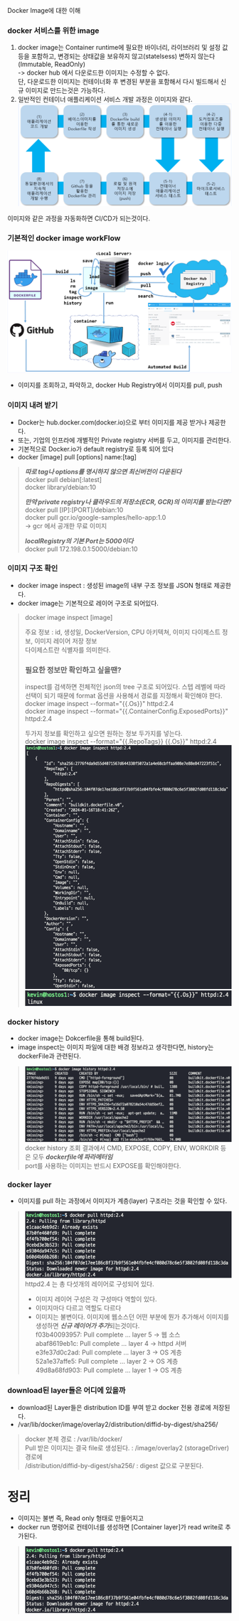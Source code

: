 Docker Image에 대한 이해 

### docker 서비스를 위한 image
1) docker image는 Container runtime에 필요한 바이너리, 라이브러리 및 설정 값 등을 포함하고, 변경되는 상태값을 보유하지 않고(statelsess) 변하지 않는다 (Immutable, ReadOnly)   
-> docker hub 에서 다운로드한 이미지는 수정할 수 없다.   
단, 다운로드한 이미지는 컨테이너화 후 변경된 부분을 포함해서 다시 빌드해서 신규 이미지로 만드는것은 가능하다. 
2) 일반적인 컨테이너 애플리케이션 서비스 개발 과정은 이미지와 같다.
   ![일반적인 개발 과정](../docs/img/docker_image/application.png)

이미지와 같은 과정을 자동화하면 CI/CD가 되는것이다.

### 기본적인 docker image workFlow
![기본적인 workFlow](../docs/img/docker_image/docker_image_buildup.png)
- 이미지를 조회하고, 파악하고, docker Hub Registry에서 이미지를 pull, push


### 이미지 내려 받기 
- Docker는 hub.docker.com(docker.io)으로 부터 이미지를 제공 받거나 제공한다.
- 또는, 기업의 인프라에 개별적인 Private registry 서버를 두고, 이미지를 관리한다.
- 기본적으로 Docker.io가 default registry로 등록 되어 있다
- docker [image] pull [options] name:[tag]
> ***따로 tag나 options를 명시하지 않으면 최신버전이 다운된다***  
> docker pull debian[:latest]  
> docker library/debian:10
> 
> ***만약 private registry나 클라우드의 저장소(ECR, GCR)의 이미지를 받는다면?***  
> docker pull [IP]:[PORT]/debian:10  
> docker pull gcr.io/google-samples/hello-app:1.0   
> -> gcr 에서 공개한 무료 이미지   
>
> ***localRegistry의 기본 Port는 5000이다***  
> docker pull 172.198.0.1:5000/debian:10  

### 이미지 구조 확인
- docker image inspect : 생성된 image의 내부 구조 정보를 JSON 형태로 제공한다. 
- docker image는 기본적으로 레이어 구조로 되어있다. 
> docker image inspect [image]
> 
> 주요 정보 : id, 생성일, DockerVersion, CPU 아키텍쳐, 이미지 다이제스트 정보, 이미지 레이어 저장 정보   
> 다이제스트란 식별자를 의미한다.
>
> ### 필요한 정보만 확인하고 싶을땐? ###
> inspect를 검색하면 전체적인 json의 tree 구조로 되어있다.
> 스텝 레벨에 따라 선택이 되기 때문에 format 옵션을 사용해서 경로를 지정해서 확인해야 한다.  
> docker image inspect --format="{{.Os}}" httpd:2.4  
> docker image inspect --format="{{.ContainerConfig.ExposedPorts}}" httpd:2.4
> 
> 두가지 정보를 확인하고 싶으면 원하는 정보 두가지를 넣는다.   
> docker image inspect --format="{{.RepoTags}} {{.Os}}" httpd:2.4 
> ![inspect 구조 확인](../docs/img/docker_image/inspect_total.png) 
> ![inspect 구조 확인](../docs/img/docker_image/inspect_Os.png)

  
### docker history
- docker image는 Dokcerfile을 통해 build된다.  
- image inspect는 이미지 파일에 대한 배경 정보라고 생각한다면, history는 dockerFile과 관련된다.  
> ![docker 히스토리](../docs/img/docker_image/docker_history.png)
> docker history 조회 결과에서 CMD, EXPOSE, COPY, ENV, WORKDIR 등 은 모두 ***dockerfile에 파라메터임***  
> port를 사용하는 이미지는 반드시 EXPOSE를 확인해야한다.

### docker layer
- 이미지를 pull 하는 과정에서 이미지가 계층(layer) 구조라는 것을 확인할 수 있다. 
> ![layer 구조 확인](../docs/img/docker_image/docker_layer.png)   
> httpd2.4 는 총 다섯개의 레이어로 구성되어 있다.  
> 
> - 이미지 레이어 구성은 각 구성마다 역할이 있다.  
> - 이미지마다 다르고 역할도 다르다
> - 이미지는 불변이다. 이미지에 웹소스던 어떤 부분에 뭔가 추가해서 이미지를 생성하면 ***신규 레이어가 추가***되는것이다.   
> f03b40093957: Pull complete … layer 5 → 웹 소스  
> abaf8619eb1c: Pull complete … layer 4 → httpd 서버    
> e3fe37d0c2ad: Pull complete … layer 3 → OS 계층  
> 52a1e37affe5: Pull complete … layer 2 → OS 계층  
> 49d8a68fd903: Pull complete … layer 1 → OS 계층  


### download된 layer들은 어디에 있을까 
- download된 Layer들은 distribution ID를 부여 받고 docker 전용 경로에 저장된다. 
- /var/lib/docker/image/overlay2/distribution/diffid-by-digest/sha256/
> docker 본체 경로 : /var/lib/docker/  
> Pull 받은 이미지는 결국 file로 생성된다. : /image/overlay2 (storageDriver) 경로에    
> /distribution/diffid-by-digest/sha256/ : digest 값으로 구분된다.

 # 정리
- 이미지는 불변 즉, Read only 형태로 만들어지고
- docker run 명령어로 컨테이너를 생성하면 [Container layer]가 read write로 추가된다.  

> ![layer 구조 확인](../docs/img/docker_image/docker_layer.png)
